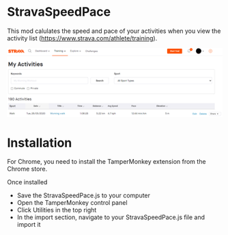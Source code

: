 # StravaSpeedPace

This mod calulates the speed and pace of your activities when you view the activity list (https://www.strava.com/athlete/training).

![Screenshot](https://raw.githubusercontent.com/grjw/StravaSpeedPace/master/screenshot.png)

# Installation

For Chrome, you need to install the TamperMonkey extension from the Chrome store.

Once installed

- Save the StravaSpeedPace.js to your computer
- Open the TamperMonkey control panel
- Click Utilities in the top right
- In the import section, navigate to your StravaSpeedPace.js file and import it
